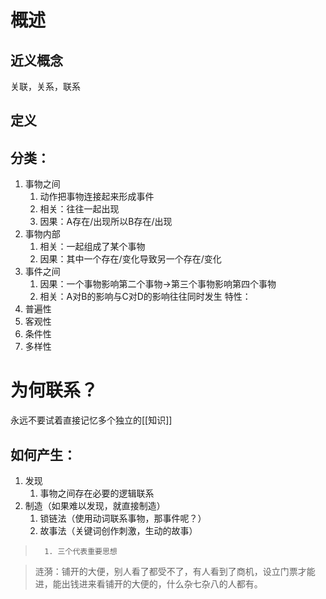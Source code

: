 # 概述
## 近义概念
关联，关系，联系
## 定义

## 分类：
1. 事物之间
	1. 动作把事物连接起来形成事件
	2. 相关：往往一起出现
	3. 因果：A存在/出现所以B存在/出现
2. 事物内部
	1. 相关：一起组成了某个事物
	2. 因果：其中一个存在/变化导致另一个存在/变化
3. 事件之间
	1. 因果：一个事物影响第二个事物→第三个事物影响第四个事物
	2. 相关：A对B的影响与C对D的影响往往同时发生
特性：
1. 普遍性
2. 客观性
3. 条件性 
4. 多样性 

# 为何联系？
永远不要试着直接记忆多个独立的[[知识]]

## 如何产生：

1. 发现
	1. 事物之间存在必要的逻辑联系
2. 制造（如果难以发现，就直接制造）
	1. 锁链法（使用动词联系事物，那事件呢？）
	2. 故事法（关键词创作刺激，生动的故事）
> 		1. 三个代表重要思想

> 涟漪：铺开的大便，别人看了都受不了，有人看到了商机，设立门票才能进，能出钱进来看铺开的大便的，什么杂七杂八的人都有。